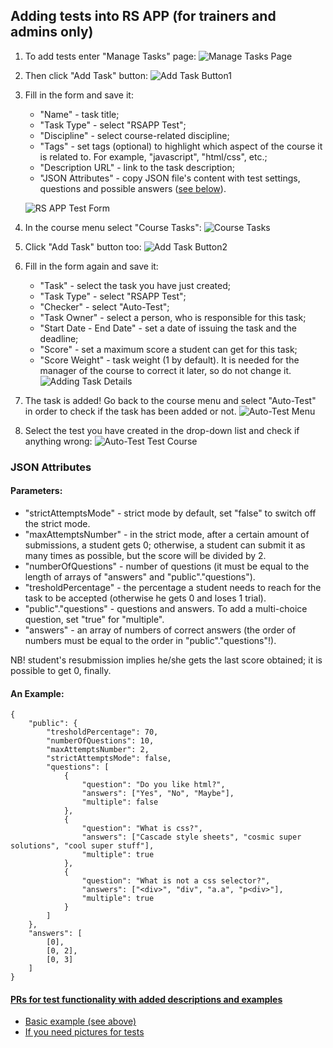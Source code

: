 ## Adding tests into RS APP (for trainers and admins only)

1. To add tests enter "Manage Tasks" page:
   ![Manage Tasks Page](https://docs.rs.school/images/rs-app-add-tests-1.png)

2. Then click "Add Task" button:
   ![Add Task Button1](https://docs.rs.school/images/rs-app-add-tests-2.png)

3. Fill in the form and save it:

    - "Name" - task title;
    - "Task Type" - select "RSAPP Test";
    - "Discipline" - select course-related discipline;
    - "Tags" - set tags (optional) to highlight which aspect of the course it is related to. For example, "javascript", "html/css", etc.; 
    - "Description URL" - link to the task description;
    - "JSON Attributes" - copy JSON file's content with test settings, questions and possible answers (<span style="color:green_apple">[see below](https://docs.rs.school/#/rs-app-add-tests?id=json-attributes)</span>).

    ![RS APP Test Form](https://docs.rs.school/images/rs-app-add-tests-3.png)

4. In the course menu select "Course Tasks":
   ![Course Tasks](https://docs.rs.school/images/rs-app-add-tests-4.png)


5. Click "Add Task" button too:
   ![Add Task Button2](https://docs.rs.school/images/rs-app-add-tests-5.png)

6. Fill in the form again and save it:
    
    - "Task" - select the task you have just created;
    - "Task Type" - select "RSAPP Test";
    - "Checker" - select "Auto-Test";
    - "Task Owner" - select a person, who is responsible for this task;
    - "Start Date - End Date" - set a date of issuing the task and the deadline;
    - "Score" - set a maximum score a student can get for this task;
    - "Score Weight" - task weight (1 by default). It is needed for the manager of the course to correct it later, so do not change it.
      ![Adding Task Details](https://docs.rs.school/images/rs-app-add-tests-6.png)
      
7. The task is added! Go back to the course menu and select "Auto-Test" in order to check if the task has been added or not.
   ![Auto-Test Menu](https://docs.rs.school/images/rs-app-add-tests-7.png)
   
8. Select the test you have created in the drop-down list and check if anything wrong:
   ![Auto-Test Test Course](https://docs.rs.school/images/rs-app-add-tests-8.png)
   
### JSON Attributes

#### Parameters:

  - "strictAttemptsMode" - strict mode by default, set "false" to switch off the strict mode.
  - "maxAttemptsNumber" - in the strict mode, after a certain amount of submissions, a student gets 0; otherwise, a student can submit it as many times as possible, but the score will be divided by 2.
  - "numberOfQuestions" - number of questions (it must be equal to the length of arrays of "answers" and "public"."questions").
  - "tresholdPercentage" - the percentage a student needs to reach for the task to be accepted (otherwise he gets 0 and loses 1 trial).
  - "public"."questions" - questions and answers. To add a multi-choice question, set "true" for "multiple".
  - "answers" - an array of numbers of correct answers (the order of numbers must be equal to the order in "public"."questions"!).

NB! student's resubmission implies he/she gets the last score obtained; it is possible to get 0, finally.

#### An Example:

    {
        "public": {
            "tresholdPercentage": 70,
            "numberOfQuestions": 10,
            "maxAttemptsNumber": 2,
            "strictAttemptsMode": false,
            "questions": [
                {
                    "question": "Do you like html?",
                    "answers": ["Yes", "No", "Maybe"],
                    "multiple": false
                },
                {
                    "question": "What is css?",
                    "answers": ["Cascade style sheets", "cosmic super solutions", "cool super stuff"],
                    "multiple": true
                },
                {
                    "question": "What is not a css selector?",
                    "answers": ["<div>", "div", "a.a", "p<div>"],
                    "multiple": true
                }
            ]
        },
        "answers": [
            [0],
            [0, 2],
            [0, 3]
        ]
    }
    
    
#### [PRs for test functionality with added descriptions and examples](https://docs.rs.school/#/rs-app-add-tests?id=pr-%d1%8b-%d1%81-%d0%be%d0%bf%d0%b8%d1%81%d0%b0%d0%bd%d0%b8%d0%b5%d0%bc-%d0%b4%d0%be%d0%b1%d0%b0%d0%b2%d0%bb%d0%b5%d0%bd%d0%bd%d0%be%d0%b9-%d1%84%d1%83%d0%bd%d0%ba%d1%86%d0%b8%d0%be%d0%bd%d0%b0%d0%bb%d1%8c%d0%bd%d0%be%d1%81%d1%82%d0%b8-%d0%b4%d0%bb%d1%8f-%d1%82%d0%b5%d1%81%d1%82%d0%be%d0%b2-%d0%b8-%d0%bf%d1%80%d0%b8%d0%bc%d0%b5%d1%80%d0%b0%d0%bc%d0%b8) 

- <span style="color:green_apple">[Basic example (see above)](https://github.com/rolling-scopes/rsschool-app/pull/530)</span>
- <span style="color:green_apple">[If you need pictures for tests](https://docs.rs.school/#/rs-app-add-tests)</span>
